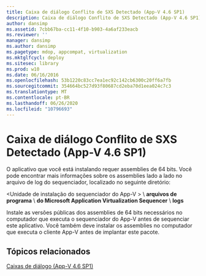 ```yaml
---
title: Caixa de diálogo Conflito de SXS Detectado (App-V 4.6 SP1)
description: Caixa de diálogo Conflito de SXS Detectado (App-V 4.6 SP1)
author: dansimp
ms.assetid: 7cbb67ba-cc11-4f10-b903-4a6af233eacb
ms.reviewer: ''
manager: dansimp
ms.author: dansimp
ms.pagetype: mdop, appcompat, virtualization
ms.mktglfcycl: deploy
ms.sitesec: library
ms.prod: w10
ms.date: 06/16/2016
ms.openlocfilehash: 53b1220c83cc7ea1ec92c142cb6300c20ff6a7fb
ms.sourcegitcommit: 354664bc527d93f80687cd2eba70d1eea024c7c3
ms.translationtype: MT
ms.contentlocale: pt-BR
ms.lasthandoff: 06/26/2020
ms.locfileid: "10796693"
---
```

# Caixa de diálogo Conflito de SXS Detectado (App-V 4.6 SP1)


O aplicativo que você está instalando requer assemblies de 64 bits. Você pode encontrar mais informações sobre os assemblies lado a lado no arquivo de log do sequenciador, localizado no seguinte diretório:

&lt;Unidade de instalação do sequenciador do App-V &gt;  \\ **arquivos de programa**  \\  **do Microsoft Application Virtualization Sequencer**  \\  **logs**

Instale as versões públicas dos assemblies de 64 bits necessários no computador que executa o sequenciador do App-V antes de sequenciar este aplicativo. Você também deve instalar os assemblies no computador que executa o cliente App-V antes de implantar este pacote.

## Tópicos relacionados


[Caixas de diálogo (App-V 4.6 SP1)](dialog-boxes--appv-46-sp1-.md)

 

 





